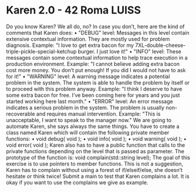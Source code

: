 # Karen 2.0 - 42 Roma LUISS

Do you know Karen? We all do, no? In case you don’t, here are the kind of comments that Karen does:
 • "DEBUG" level: Messages in this level contain extensive contextual information. They are mostly used for problem diagnosis. Example: "I love to get extra bacon for my 7XL-double-cheese-triple-pickle-special-ketchup burger. I just love it!"
 • "INFO" level: These messages contain some contextual information to help trace execution in a production environment. Example: "I cannot believe adding extra bacon cost more money. You don’t put enough! If you did I would not have to ask for it!"
 • "WARNING" level: A warning message indicates a potential problem in the system. The system is able to handle the problem by itself or to proceed with this problem anyway. Example: "I think I deserve to have some extra bacon for free. I’ve been coming here for years and you just started working here last month."
 • "ERROR" level: An error message indicates a serious problem in the system. The problem is usually non-recoverable and requires manual intervention. Example: "This is unacceptable, I want to speak to the manager now."
 We are going to automate Karen, she says always the same things. You have to create a class named Karen which will contain the following private member functions:
 • void debug( void );
 • void info( void );
 • void warning( void );
 • void error( void );
Karen also has to have a public function that calls to the private functions depending on the level that is passed as parameter. The prototype of the function is:
void complain(std::string level);
The goal of this exercise is to use pointers to member functions. This is not a suggestion, Karen has to complain without using a forest of if/elseif/else, she doesn’t hesitate or think twice!
Submit a main to test that Karen complains a lot. It is okay if you want to use the complains we give as example.
